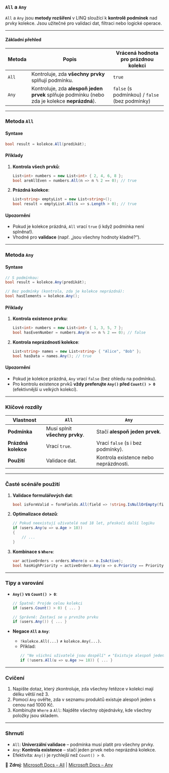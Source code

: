﻿
### **`All` a `Any`**  
`All` a `Any` jsou **metody rozšíření** v LINQ sloužící k **kontrolě podmínek** nad prvky kolekce. Jsou užitečné pro validaci dat, filtraci nebo logické operace.

---

#### **Základní přehled**  

| Metoda | Popis                                                                 | Vrácená hodnota pro prázdnou kolekci |
|--------|-----------------------------------------------------------------------|--------------------------------------|
| `All`  | Kontroluje, zda **všechny prvky** splňují podmínku.                   | `true`                               |
| `Any`  | Kontroluje, zda **alespoň jeden prvek** splňuje podmínku (nebo zda je kolekce **neprázdná**). | `false` (s podmínkou) / `false` (bez podmínky) |

---

### **Metoda `All`**  

#### **Syntaxe**  

```csharp
bool result = kolekce.All(predikát);
```

#### **Příklady**  

1. **Kontrola všech prvků**:  
   ```csharp
   List<int> numbers = new List<int> { 2, 4, 6, 8 };
   bool areAllEven = numbers.All(n => n % 2 == 0); // true
   ```

2. **Prázdná kolekce**:  
   ```csharp
   List<string> emptyList = new List<string>();
   bool result = emptyList.All(s => s.Length > 0); // true
   ```

#### **Upozornění**  

- Pokud je kolekce prázdná, `All` vrací `true` (i když podmínka není splněna!).  
- Vhodné pro **validace** (např. „jsou všechny hodnoty kladné?“).

---

### **Metoda `Any`**  

#### **Syntaxe**  

```csharp
// S podmínkou:
bool result = kolekce.Any(predikát);

// Bez podmínky (kontrola, zda je kolekce neprázdná):
bool hasElements = kolekce.Any();
```

#### **Příklady**  

1. **Kontrola existence prvku**:  
   ```csharp
   List<int> numbers = new List<int> { 1, 3, 5, 7 };
   bool hasEvenNumber = numbers.Any(n => n % 2 == 0); // false
   ```

2. **Kontrola neprázdnosti kolekce**:  
   ```csharp
   List<string> names = new List<string> { "Alice", "Bob" };
   bool hasData = names.Any(); // true
   ```

#### **Upozornění**  

- Pokud je kolekce prázdná, `Any` vrací `false` (bez ohledu na podmínku).  
- Pro kontrolu existence prvků **vždy preferujte `Any()` před `Count() > 0`** (efektivnější u velkých kolekcí).

---

### **Klíčové rozdíly**  

| Vlastnost               | `All`                               | `Any`                               |
|-------------------------|-------------------------------------|-------------------------------------|
| **Podmínka**            | Musí splnit **všechny prvky**.      | Stačí **alespoň jeden prvek**.      |
| **Prázdná kolekce**     | Vrací `true`.                       | Vrací `false` (s i bez podmínky).   |
| **Použití**            | Validace dat.                       | Kontrola existence nebo neprázdnosti. |

---

### **Časté scénáře použití**  

1. **Validace formulářových dat**:  
   ```csharp
   bool isFormValid = formFields.All(field => !string.IsNullOrEmpty(field.Value));
   ```

2. **Optimalizace dotazů**:  
   ```csharp
   // Pokud neexistují uživatelé nad 18 let, přeskoči další logiku
   if (users.Any(u => u.Age > 18)) 
   {
       // ...
   }
   ```

3. **Kombinace s `Where`**:  
   ```csharp
   var activeOrders = orders.Where(o => o.IsActive);
   bool hasHighPriority = activeOrders.Any(o => o.Priority == Priority.High);
   ```

---

### **Tipy a varování**  

- **`Any()` vs `Count() > 0`**:  
  ```csharp
  // Špatně: Projde celou kolekci
  if (users.Count() > 0) { ... }

  // Správně: Zastaví se u prvního prvku
  if (users.Any()) { ... }
  ```

- **Negace `All` a `Any`**:  
  - `!kolekce.All(...)` ≠ `kolekce.Any(...)`.  
  - Příklad:  
    ```csharp
    // "Ne všichni uživatelé jsou dospělí" ≠ "Existuje alespoň jeden nedospělý"
    if (!users.All(u => u.Age >= 18)) { ... }
    ```

---

### **Cvičení**  

1. Napište dotaz, který zkontroluje, zda všechny řetězce v kolekci mají délku větší než 3.  
2. Pomocí `Any` ověřte, zda v seznamu produktů existuje alespoň jeden s cenou nad 1000 Kč.  
3. Kombinujte `Where` a `All`: Najděte všechny objednávky, kde všechny položky jsou skladem.  

---

### **Shrnutí**  

- `All`: **Univerzální validace** – podmínka musí platit pro všechny prvky.  
- `Any`: **Kontrola existence** – stačí jeden prvek nebo neprázdná kolekce.  
- Efektivita: `Any()` je rychlejší než `Count() > 0`.  

📖 **Zdroj**: [Microsoft Docs – All](https://learn.microsoft.com/cs-cz/dotnet/api/system.linq.enumerable.all) | [Microsoft Docs – Any](https://learn.microsoft.com/cs-cz/dotnet/api/system.linq.enumerable.any)
